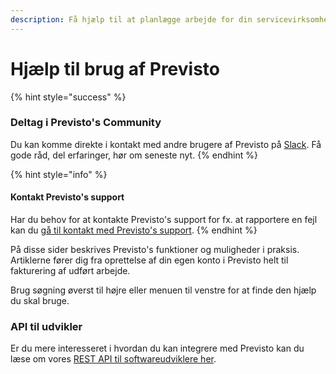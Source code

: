 ```yaml
---
description: Få hjælp til at planlægge arbejde for din servicevirksomhed.
---
```


# Hjælp til brug af Previsto

{% hint style="success" %}
### Deltag i Previsto's Community

Du kan komme direkte i kontakt med andre brugere af Previsto på [Slack](http://community.previsto.com). Få gode råd, del erfaringer, hør om seneste nyt. 
{% endhint %}

{% hint style="info" %}
#### Kontakt Previsto's support 

Har du behov for at kontakte Previsto's support for fx. at rapportere en fejl kan du [gå til kontakt med Previsto's support](kontakt-med-previstos-support.md).
{% endhint %}

På disse sider beskrives Previsto's funktioner og muligheder i praksis. Artiklerne fører dig fra oprettelse af din egen konto i Previsto helt til fakturering af udført arbejde.

Brug søgning øverst til højre eller menuen til venstre for at finde den hjælp du skal bruge.

### API til udvikler

Er du mere interesseret i hvordan du kan integrere med Previsto kan du læse om vores [REST API til softwareudviklere her](api/introduction-to-api.md).


